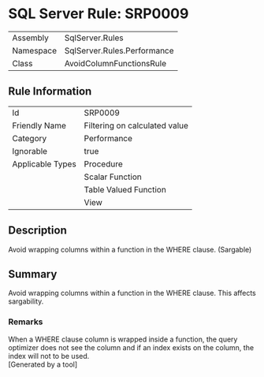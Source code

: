 # SQL Server Rule: SRP0009
  
|    |    |
|----|----|
| Assembly | SqlServer.Rules |
| Namespace | SqlServer.Rules.Performance |
| Class | AvoidColumnFunctionsRule |
  
## Rule Information
  
|    |    |
|----|----|
| Id | SRP0009 |
| Friendly Name | Filtering on calculated value |
| Category | Performance |
| Ignorable | true |
| Applicable Types | Procedure  |
|   | Scalar Function |
|   | Table Valued Function |
|   | View |
  
## Description
  
Avoid wrapping columns within a function in the WHERE clause. (Sargable)
  
## Summary
  
Avoid wrapping columns within a function in the WHERE clause. This affects sargability.
  
### Remarks
  
When a WHERE clause column is wrapped inside a function, the query optimizer does not see
the column and if an index exists on the column, the index will not to be used.  
[Generated by a tool]
